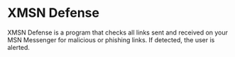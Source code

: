 # XMSN Defense
XMSN Defense is a program that checks all links sent and received on your MSN Messenger for malicious or phishing links. If detected, the user is alerted.
